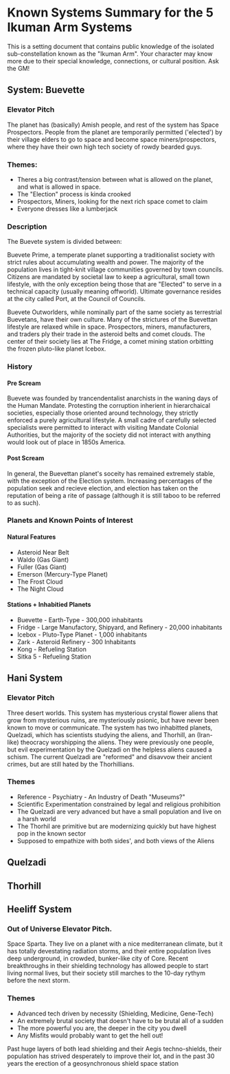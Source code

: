 # Known Systems Summary for the 5 Ikuman Arm Systems 

This is a setting document that contains public knowledge of the isolated sub-constellation known as the "Ikuman Arm". Your character may know more due to their special knowledge, connections, or cultural position. Ask the GM!

## System: Buevette

### Elevator Pitch
The planet has (basically) Amish people, and rest of the system has Space Prospectors. People from the planet are temporarily permitted ('elected') by their village elders to go to space and become space miners/prospectors, where they have their own high tech society of rowdy bearded guys. 

### Themes: 
* Theres a big contrast/tension between what is allowed on the planet, and what is allowed in space. 
* The "Election" process is kinda crooked
* Prospectors, Miners, looking for the next rich space comet to claim
* Everyone dresses like a lumberjack

### Description

The Buevete system is divided between:

Buevete Prime, a temperate planet supporting a traditionalist society with strict rules about accumulating wealth and power. The majority of the population lives in tight-knit village communities governed by town councils. Citizens are mandated by societal law to keep a agricultural, small town lifestyle, with the only exception being those that are "Elected" to serve in a technical capacity (usually meaning offworld). Ultimate governance resides at the city called Port, at the Council of Councils. 

Buevete Outworlders, while nominally part of the same society as terrestrial Buevetans, have their own culture. Many of the strictures of the Buevettan lifestyle are relaxed while in space. Prospectors, miners, manufacturers, and traders ply their trade in the asteroid belts and comet clouds. The center of their society lies at The Fridge, a comet mining station orbitting the frozen pluto-like planet Icebox.

### History 

#### Pre Scream 

Buevete was founded by trancendentalist anarchists in the waning days of the Human Mandate. Protesting the corruption inherient in hierarchaical societies, especially those oriented around technology, they strictly enforced a purely agricultural lifestyle. A small cadre of carefully selected specialists were permitted to interact with visiting Mandate Colonial Authorities, but the majority of the society did not interact with anything would look out of place in 1850s America.

#### Post Scream 

In general, the Buevettan planet's soceity has remained extremely stable, with the exception of the Election system. Increasing percentages of the population seek and recieve election, and election has taken on the reputation of being a rite of passage (although it is still taboo to be referred to as such).    

### Planets and Known Points of Interest

#### Natural Features
* Asteroid Near Belt
* Waldo (Gas Giant)
* Fuller (Gas Giant)
* Emerson (Mercury-Type Planet)
* The Frost Cloud
* The Night Cloud

#### Stations + Inhabitied Planets
* Buevette - Earth-Type - 300,000 inhabitants
* Fridge - Large Manufactory, Shipyard, and Refinery - 20,000 inhabitants 
* Icebox - Pluto-Type Planet - 1,000 inhabitants
* Zark - Asteroid Refinery - 300 Inhabitants
* Kong - Refueling Station
* Sitka 5 - Refueling Station

## Hani System

### Elevator Pitch
Three desert worlds. This system has mysterious crystal flower aliens that grow from mysterious ruins, are mysteriously psionic, but have never been known to move or communicate. The system has two inhabitted planets, Quelzadi, which has scientists studying the aliens, and Thorhill, an (Iran-like) theocracy worshipping the aliens. They were previously one people, but evil experimentation by the Quelzadi on the helpless aliens caused a schism. The current Quelzadi are "reformed" and disavvow their ancient crimes, but are still hated by the Thorhillians. 

### Themes
* Reference - Psychiatry - An Industry of Death "Museums?"
* Scientific Experimentation constrained by legal and religious prohibition
* The Quelzadi are very advanced but have a small population and live on a harsh world
* The Thorhil are primitive but are modernizing quickly but have highest pop in the known sector
* Supposed to empathize with both sides', and both views of the Aliens

## Quelzadi

## Thorhill

## Heeliff System

### Out of Universe Elevator Pitch.
Space Sparta. They live on a planet with a nice mediterranean climate, but it has totally devestating radiation storms, and their entire population lives deep underground, in crowded, bunker-like city of Core. Recent breakthroughs in their shielding technology has allowed people to start living normal lives, but their society still marches to the 10-day rythym before the next storm.

### Themes
* Advanced tech driven by necessity (Shielding, Medicine, Gene-Tech)
* An extremely brutal society that doesn't have to be brutal all of a sudden
* The more powerful you are, the deeper in the city you dwell
* Any Misfits would probably want to get the hell out!



Past huge layers of both lead shielding and their Aegis techno-shields, their population has strived desperately to improve their lot, and in the past 30 years the erection of a geosynchronous shield space station 

